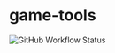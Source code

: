 # game-tools

![GitHub Workflow Status](https://img.shields.io/github/actions/workflow/status/shinobi9/game-tools/deploy.yaml?style=for-the-badge)
